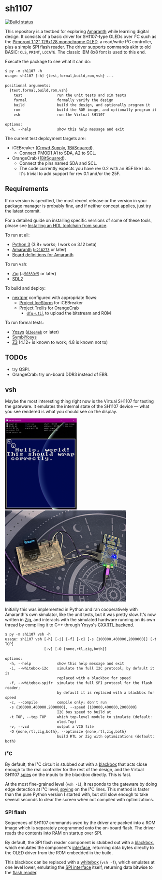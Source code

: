 # sh1107

[![Build status]](https://buildkite.com/hrzn/sh1107)

This repository is a testbed for exploring [Amaranth] while learning digital
design. It consists of a basic driver for SH1107-type OLEDs over I²C such as the
[Pimoroni 1.12" 128x128 monochrome OLED][Pimoroni OLED], a read/write I²C
controller, plus a simple SPI flash reader. The driver supports commands akin to
old BASIC: `CLS`, `PRINT`, `LOCATE`. The classic IBM 8x8 font is used to this
end.

[Build status]: https://badge.buildkite.com/50b21967ee2e88d80db0bd35a97173a66f322b5d2141d21060.svg?branch=main
[Amaranth]: https://github.com/amaranth-lang/amaranth
[Pimoroni OLED]: https://shop.pimoroni.com/products/1-12-oled-breakout

Execute the package to see what it can do:

```console
$ py -m sh1107 -h
usage: sh1107 [-h] {test,formal,build,rom,vsh} ...

positional arguments:
  {test,formal,build,rom,vsh}
    test                run the unit tests and sim tests
    formal              formally verify the design
    build               build the design, and optionally program it
    rom                 build the ROM image, and optionally program it
    vsh                 run the Virtual SH1107

options:
  -h, --help            show this help message and exit
```

The current test deployment targets are:

* iCEBreaker ([Crowd Supply][iCEBreaker on Crowd Supply],
  [1BitSquared][iCEBreaker on 1BitSquared]).
  * Connect PMOD1 A1 to SDA, A2 to SCL.
* OrangeCrab ([1BitSquared][OrangeCrab on 1BitSquared]).
  * Connect the pins named SDA and SCL.
  * The code currently expects you have rev 0.2 with an 85F like I do. It's
    trivial to add support for rev 0.1 and/or the 25F.

[iCEBreaker on Crowd Supply]: https://www.crowdsupply.com/1bitsquared/icebreaker-fpga
[iCEBreaker on 1BitSquared]: https://1bitsquared.com/products/icebreaker
[OrangeCrab on 1BitSquared]: https://1bitsquared.com/products/orangecrab

## Requirements

If no version is specified, the most recent release or the version in your
package manager is probably fine, and if neither concept applies, just try the
latest commit.

For a detailed guide on installing specific versions of some of these tools,
please see [Installing an HDL toolchain from source][notes-0001].

To run at all:

* [Python 3] (3.8+ works; I work on 3.12 beta)
* [Amaranth] ([`d218273`] or later)
* [Board definitions for Amaranth][amaranth-boards]

To run vsh:

* [Zig] (~[`50339f5`] or later)
* [SDL2]

To build and deploy:

* [nextpnr] configured with appropriate flows:
  * [Project IceStorm] for iCEBreaker
  * [Project Trellis] for OrangeCrab
    * [`dfu-util`] to upload the bitstream and ROM

To run formal tests:

* [Yosys] ([`d3ee4eb`] or later)
* [SymbiYosys]
* [Z3] (4.12+ is known to work; 4.8 is known not to)

[notes-0001]: https://notes.hrzn.ee/posts/0001-hdl-toolchain-source/
[Python 3]: https://www.python.org
[`d218273`]: https://github.com/amaranth-lang/amaranth/commit/d218273b9b2c6e65b7d92eb0f280306ea9c07ea3
[amaranth-boards]: https://github.com/amaranth-lang/amaranth-boards
[Yosys]: https://github.com/yosyshq/yosys
[`d3ee4eb`]: https://github.com/YosysHQ/yosys/commit/d3ee4eba5b8d68c891f0beb831f19068e08765ed
[SymbiYosys]: https://github.com/YosysHQ/sby
[Z3]: https://github.com/Z3Prover/z3
[nextpnr]: https://github.com/YosysHQ/nextpnr
[Project IceStorm]: https://github.com/YosysHQ/icestorm
[Project Trellis]: https://github.com/YosysHQ/prjtrellis
[`dfu-util`]: https://dfu-util.sourceforge.net/
[Zig]: https://ziglang.org/
[SDL2]: https://libsdl.org/
[`50339f5`]: https://github.com/ziglang/zig/commit/50339f595aa6ec96760b1cd9f8d0e0bfc3f167fc


## TODOs

- try QSPI.
- OrangeCrab: try on-board DDR3 instead of EBR.

## vsh

Maybe the most interesting thing right now is the Virtual SH1107 for testing the
gateware. It emulates the internal state of the SH1107 device — what you see
rendered is what you should see on the display.

[<img alt="screenshot of the Virtual SH1107 testbench" src="doc/vsh.png"
height="300">](doc/vsh.png) [<img alt="photo of the OLED device being run on an
iCEBreaker" src="doc/helloworld.jpg" height="300">](doc/helloworld.jpg)

Initially this was implemented in Python and ran cooperatively with Amaranth's
own simulator, like the unit tests, but it was pretty slow. It's now written in
[Zig], and interacts with the simulated hardware running on its own thread by
compiling it to C++ through Yosys's [CXXRTL backend][CXXRTL].

[CXXRTL]: https://github.com/YosysHQ/yosys/tree/master/backends/cxxrtl

```console
$ py -m sh1107 vsh -h
usage: sh1107 vsh [-h] [-i] [-f] [-c] [-s {100000,400000,2000000}] [-t TOP]
                  [-v] [-O {none,rtl,zig,both}]

options:
  -h, --help            show this help message and exit
  -i, --whitebox-i2c    simulate the full I2C protocol; by default it is
                        replaced with a blackbox for speed
  -f, --whitebox-spifr  simulate the full SPI protocol for the flash reader;
                        by default it is replaced with a blackbox for speed
  -c, --compile         compile only; don't run
  -s {100000,400000,2000000}, --speed {100000,400000,2000000}
                        I2C bus speed to build at
  -t TOP, --top TOP     which top-level module to simulate (default:
                        oled.Top)
  -v, --vcd             output a VCD file
  -O {none,rtl,zig,both}, --optimize {none,rtl,zig,both}
                        build RTL or Zig with optimizations (default: both)
```

### I²C

By default, the I²C circuit is stubbed out with a
[blackbox](vsh/i2c_blackbox.cc) that acts close enough to the real controller
for the rest of the design, and the Virtual SH1107
[spies](vsh/src/I2CBBConnector.zig) on the inputs to the blackbox directly. This
is fast.

At the most fine-grained level (`vsh -i`), it responds to the gateware by doing
edge detection at I²C level, [spying](vsh/src/I2CConnector.zig) on the I²C
lines. This method is faster than the pure Python version I started with, but
still slow enough to take several seconds to clear the screen when not compiled
with optimizations.

### SPI flash

Sequences of SH1107 commands used by the driver are packed into a ROM image
which is separately programmed onto the on-board flash.  The driver reads the
contents into RAM on startup over SPI.

By default, the SPI flash reader component is stubbed out with a
[blackbox](vsh/spifr_blackbox.cc), which emulates the component's
[interface](vsh/spifr_blackbox.il), returning data bytes directly to the OLED
driver from the ROM embedded in the build.

This blackbox can be replaced with a [whitebox](vsh/spifr_whitebox.cc) (`vsh
-f`), which emulates at one level lower, emulating the [SPI
interface](vsh/spifr_whitebox.il) itself, returning data bitwise to the [flash
reader](sh1107/spi/spi_flash_reader.py).
